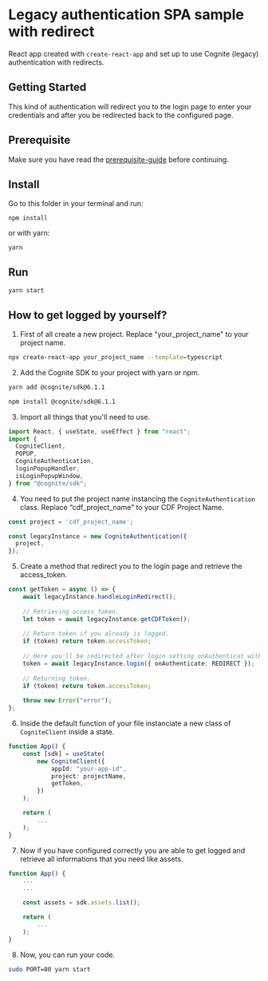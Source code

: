 # Legacy authentication SPA sample with redirect

React app created with `create-react-app` and set up to use Cognite (legacy) authentication with
redirects.

## Getting Started

This kind of authentication will redirect you to the login page to enter your credentials and after you be redirected back to the configured page.

## Prerequisite

Make sure you have read the [prerequisite-guide](../../README.md#prerequisite) before continuing.

## Install

Go to this folder in your terminal and run:

`npm install`

or with yarn:

`yarn`

## Run

`yarn start`

## How to get logged by yourself?

1. First of all create a new project. Replace "your_project_name" to your project name.

```sh
npx create-react-app your_project_name --template=typescript
```

2. Add the Cognite SDK to your project with yarn or npm.

```sh
yarn add @cognite/sdk@6.1.1
```

```sh
npm install @cognite/sdk@6.1.1
```

3. Import all things that you'll need to use.

```ts
import React, { useState, useEffect } from "react";
import {
  CogniteClient,
  POPUP,
  CogniteAuthentication,
  loginPopupHandler,
  isLoginPopupWindow,
} from "@cognite/sdk";
```

4. You need to put the project name instancing the `CogniteAuthentication` class. Replace “cdf_project_name” to your CDF Project Name.

```ts
const project = 'cdf_project_name';

const legacyInstance = new CogniteAuthentication({
  project,
});
```

5. Create a method that redirect you to the login page and retrieve the access_token.

```ts
const getToken = async () => {
	await legacyInstance.handleLoginRedirect();
    
    // Retrieving access_token.
  	let token = await legacyInstance.getCDFToken();
  	
    // Return token if you already is logged.
    if (token) return token.accessToken;
    
    // Here you'll be redirected after login setting onAuthenticat with REDIRECT.
  	token = await legacyInstance.login({ onAuthenticate: REDIRECT });
  	
    // Returning token.
    if (token) return token.accessToken; 
  
  	throw new Error("error");
};
```

6. Inside the default function of your file instanciate a new class of `CogniteClient` inside a state.

```ts
function App() {
    const [sdk] = useState(
        new CogniteClient({
            appId: "your-app-id",
            project: projectName,
            getToken,
        })
    );

    return (
        ...
    );
}
```

7. Now if you have configured correctly you are able to get logged and retrieve all informations that you need like assets.

```ts
function App() {
    ...
    ...

    const assets = sdk.assets.list();

    return (
        ...
    );
}
```

8. Now, you can run your code.

```sh
sudo PORT=80 yarn start
```
